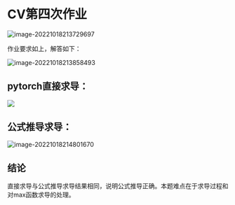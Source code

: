 # CV第四次作业

![image-20221018213729697](https://cdn.jsdelivr.net/gh/Perryen/Typora_Picture//img/202210182137864.png)

作业要求如上，解答如下：

<img src="https://cdn.jsdelivr.net/gh/Perryen/Typora_Picture//img/202210182138588.png" alt="image-20221018213858493"  />

## pytorch直接求导：

![](https://cdn.jsdelivr.net/gh/Perryen/Typora_Picture//img/202210182146919.png)

## 公式推导求导：

![image-20221018214801670](https://cdn.jsdelivr.net/gh/Perryen/Typora_Picture//img/202210182148729.png)

## 结论

直接求导与公式推导求导结果相同，说明公式推导正确。本题难点在于求导过程和对max函数求导的处理。



























